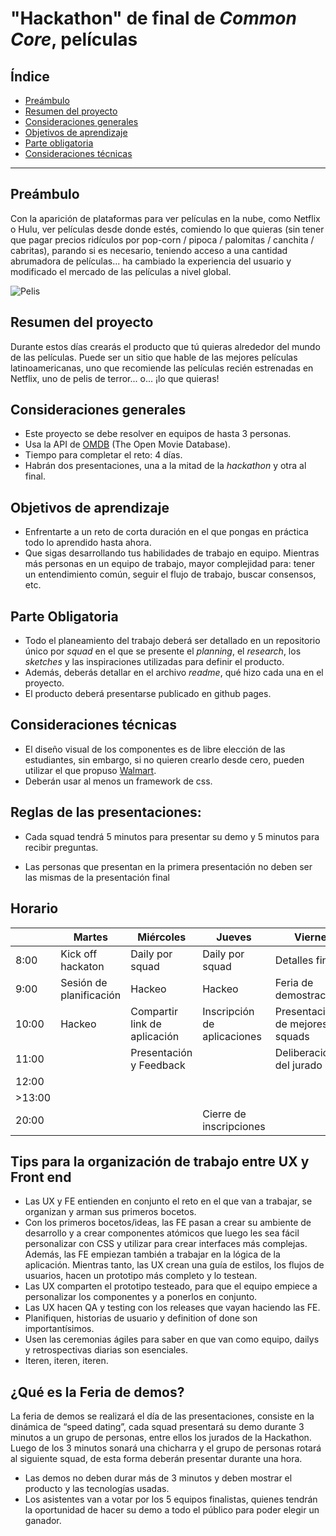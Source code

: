 # "Hackathon" de final de _Common Core_, películas

 ## Índice

 * [Preámbulo](#preámbulo)
* [Resumen del proyecto](#resumen-del-proyecto)
* [Consideraciones generales](#consideraciones-generales)
* [Objetivos de aprendizaje](#objetivos-de-aprendizaje)
* [Parte obligatoria](#parte-obligatoria)
* [Consideraciones técnicas](#consideraciones-técnicas)

 ***

 ## Preámbulo

 Con la aparición de plataformas para ver películas en la nube, como Netflix o
Hulu, ver películas desde donde estés, comiendo lo que quieras
(sin tener que pagar precios ridículos por pop-corn / pipoca / palomitas /
canchita / cabritas), parando si es necesario, teniendo acceso a una cantidad
abrumadora de películas... ha cambiado la experiencia del usuario
y modificado el mercado de las películas a nivel global.

 ![Pelis](https://media.giphy.com/media/NipFetnQOuKhW/giphy.gif)

 ## Resumen del proyecto

 Durante estos días crearás el producto que tú quieras alrededor del mundo
de las películas. Puede ser un sitio que hable de las mejores películas
latinoamericanas, uno que recomiende las películas recién estrenadas en Netflix,
uno de pelis de terror... o... ¡lo que quieras!

 ## Consideraciones generales

 * Este proyecto se debe resolver en equipos de hasta 3 personas.
* Usa la API de [OMDB](http://www.omdbapi.com/) (The Open Movie Database).
* Tiempo para completar el reto: 4 días.
* Habrán dos presentaciones, una a la mitad de la _hackathon_ y otra al final.

 ## Objetivos de aprendizaje

 * Enfrentarte a un reto de corta duración en el que pongas en práctica todo
lo aprendido hasta ahora.
* Que sigas desarrollando tus habilidades de trabajo en equipo. Mientras más
personas en un equipo de trabajo, mayor complejidad para: tener un entendimiento
común, seguir el flujo de trabajo, buscar consensos, etc.

 ## Parte Obligatoria

 * Todo el planeamiento del trabajo deberá ser detallado en un repositorio único
por _squad_ en el que se presente el _planning_, el _research_, los _sketches_
y las inspiraciones utilizadas para definir el producto.
* Además, deberás detallar en el archivo _readme_, qué hizo cada una en el
proyecto.
* El producto deberá presentarse publicado en github pages.

 ## Consideraciones técnicas

 * El diseño visual de los componentes es de libre elección de las estudiantes,
sin embargo, si no quieren crearlo desde cero, pueden utilizar el que
propuso [Walmart](https://drive.google.com/file/d/0B6GBtl-gO6LwaVprQkFqTGI2a28/view).
* Deberán usar al menos un framework de css.

## Reglas de las presentaciones: 
* Cada squad tendrá 5 minutos para presentar su demo y 5 minutos para recibir preguntas. 

* Las personas que presentan en la primera presentación no deben ser las mismas de la presentación final 


## Horario

|       |  Martes           | Miércoles                    | Jueves                        | Viernes                               |
|------ | ------------------| ---------------------------- | ----------------------------- | ------------------------------------- |
| 8:00  | Kick off hackaton | Daily por squad              | Daily por squad               | Detalles finales                      |
| 9:00  | Sesión de planificación  | Hackeo                       | Hackeo                 | Feria de demostraciones               |
| 10:00 | Hackeo            | Compartir link de aplicación | Inscripción de aplicaciones   | Presentación de mejores squads        |
| 11:00 |                   | Presentación y Feedback      |                               | Deliberación del jurado               |
| 12:00 |                   |                              |                               |                                       |
|>13:00 |                   |                              |                               |                                       |
| 20:00 |                   |                              | Cierre de inscripciones       |                                       |

## Tips para la organización de trabajo entre UX y Front end 

* Las UX y FE entienden en conjunto el reto en el que van a trabajar, se organizan y arman sus primeros bocetos.
* Con los primeros bocetos/ideas, las FE pasan a crear su ambiente de desarrollo y a crear componentes atómicos que luego les sea fácil personalizar con CSS y utilizar para crear interfaces más complejas. Además, las FE empiezan también a trabajar en la lógica de la aplicación. Mientras tanto, las UX crean una guía de estilos, los flujos de usuarios, hacen un prototipo más completo y lo testean.
* Las UX comparten el prototipo testeado, para que el equipo empiece a personalizar los componentes y a ponerlos en conjunto.
* Las UX hacen QA y testing con los releases que vayan haciendo las FE.
* Planifiquen, historias de usuario y definition of done son importantísimos.
* Usen las ceremonias ágiles para saber en que van como equipo, dailys y retrospectivas diarias son esenciales.
* Iteren, iteren, iteren.

## ¿Qué es la Feria de demos?

La feria de demos se realizará el día de las presentaciones, consiste en la dinámica de “speed dating”, cada squad presentará su demo durante 3 minutos a un grupo de personas, entre ellos los jurados de la Hackathon. Luego de los 3 minutos sonará una chicharra y el grupo de personas rotará al siguiente squad, de esta forma deberán presentar durante una hora. 

* Las demos no deben durar más de 3 minutos y deben mostrar el producto y las tecnologías usadas.
* Los asistentes van a votar por los 5 equipos finalistas, quienes tendrán la oportunidad de hacer su demo a todo el público para poder elegir un ganador. 
